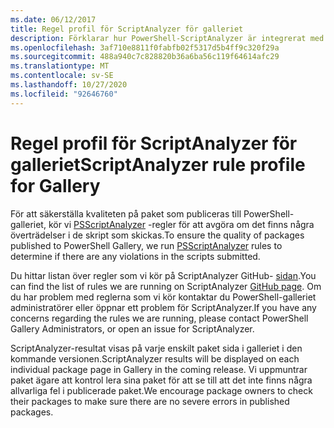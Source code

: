 ```yaml
---
ms.date: 06/12/2017
title: Regel profil för ScriptAnalyzer för galleriet
description: Förklarar hur PowerShell-ScriptAnalyzer är integrerat med PowerShell-galleriet.
ms.openlocfilehash: 3af710e8811f0fabfb02f5317d5b4ff9c320f29a
ms.sourcegitcommit: 488a940c7c828820b36a6ba56c119f64614afc29
ms.translationtype: MT
ms.contentlocale: sv-SE
ms.lasthandoff: 10/27/2020
ms.locfileid: "92646760"
---
```

# <a name="scriptanalyzer-rule-profile-for-gallery"></a><span data-ttu-id="d30e1-103">Regel profil för ScriptAnalyzer för galleriet</span><span class="sxs-lookup"><span data-stu-id="d30e1-103">ScriptAnalyzer rule profile for Gallery</span></span>

<span data-ttu-id="d30e1-104">För att säkerställa kvaliteten på paket som publiceras till PowerShell-galleriet, kör vi [PSScriptAnalyzer](https://github.com/PowerShell/PSScriptAnalyzer) -regler för att avgöra om det finns några överträdelser i de skript som skickas.</span><span class="sxs-lookup"><span data-stu-id="d30e1-104">To ensure the quality of packages published to PowerShell Gallery, we run [PSScriptAnalyzer](https://github.com/PowerShell/PSScriptAnalyzer) rules to determine if there are any violations in the scripts submitted.</span></span>

<span data-ttu-id="d30e1-105">Du hittar listan över regler som vi kör på ScriptAnalyzer GitHub- [sidan](https://github.com/PowerShell/PSScriptAnalyzer/blob/development/Engine/Settings/PSGallery.psd1).</span><span class="sxs-lookup"><span data-stu-id="d30e1-105">You can find the list of rules we are running on ScriptAnalyzer [GitHub page](https://github.com/PowerShell/PSScriptAnalyzer/blob/development/Engine/Settings/PSGallery.psd1).</span></span>
<span data-ttu-id="d30e1-106">Om du har problem med reglerna som vi kör kontaktar du PowerShell-galleriet administratörer eller öppnar ett problem för ScriptAnalyzer.</span><span class="sxs-lookup"><span data-stu-id="d30e1-106">If you have any concerns regarding the rules we are running, please contact PowerShell Gallery Administrators, or open an issue for ScriptAnalyzer.</span></span>

<span data-ttu-id="d30e1-107">ScriptAnalyzer-resultat visas på varje enskilt paket sida i galleriet i den kommande versionen.</span><span class="sxs-lookup"><span data-stu-id="d30e1-107">ScriptAnalyzer results will be displayed on each individual package page in Gallery in the coming release.</span></span> <span data-ttu-id="d30e1-108">Vi uppmuntrar paket ägare att kontrol lera sina paket för att se till att det inte finns några allvarliga fel i publicerade paket.</span><span class="sxs-lookup"><span data-stu-id="d30e1-108">We encourage package owners to check their packages to make sure there are no severe errors in published packages.</span></span>
